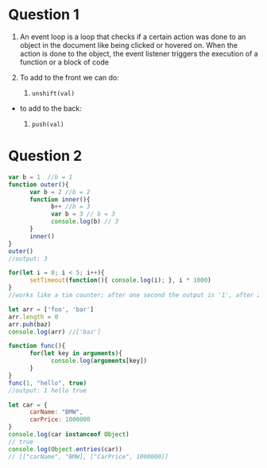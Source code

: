# Question 1

1) An event loop is a loop that checks if a certain action was done to an object in the document like being clicked or hovered on. When the action is done to the object, the event listener triggers the execution of a function or a block of code
2)  To add to the front we can do:
      
      1) `unshift(val)`
  
  - to add to the back:
      
      1) `push(val)`

# Question 2

```javascript
var b = 1  //b = 1
function outer(){
      var b = 2 //b = 2
      function inner(){
            b++ //b = 3
            var b = 3 // b = 3
            console.log(b) // 3
      }
      inner()
}
outer()
//output: 3
```

```javascript
for(let i = 0; i < 5; i++){
      setTimeout(function(){ console.log(i); }, i * 1000)
}
//works like a tim counter; after one second the output is '1', after 2 seconds the output is '2' and so on
```


```javascript
let arr = ['foo', 'bar']
arr.length = 0
arr.puh(baz)
console.log(arr) //['baz']
```


```javascript
function func(){
      for(let key in arguments){
            console.log(arguments[key])
      }
}
func(1, "hello", true)
//output: 1 hello true
```


```javascript
let car = {
      carName: "BMW",
      carPrice: 1000000
}
console.log(car instanceof Object)
// true
console.log(Object.entries(car)) 
// [["carName", "BMW], ["CarPrice", 1000000]]
```

